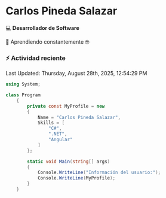 # Carlos Pineda Salazar

<!--
**magno204/magno204** is a ✨ _special_ ✨ repository because its `README.md` (this file) appears on your GitHub profile.

Here are some ideas to get you started:

- 🔭 I'm currently working on ...
- 🌱 I'm currently learning ...
- 👯 I'm looking to collaborate on ...
- 🤔 I'm looking for help with ...
- 💬 Ask me about ...
- 📫 How to reach me: ...
- 😄 Pronouns: ...
- ⚡ Fun fact: ...
-->
:computer: **Desarrollador de Software**

🌱 Aprendiendo constantemente 🤓

### :zap: Actividad reciente
<!--RECENT_ACTIVITY:start-->
<!--RECENT_ACTIVITY:end-->
<!--RECENT_ACTIVITY:last_update-->
Last Updated: Thursday, August 28th, 2025, 12:54:29 PM
<!--RECENT_ACTIVITY:last_update_end-->

<!--START_SECTION:activity-->

<!--END_SECTION:activity-->


```csharp
using System;

class Program
    {
        private const MyProfile = new 
        {
            Name = "Carlos Pineda Salazar",
            Skills = [
                "C#",
                ".NET",
                "Angular"
            ]
        };

        static void Main(string[] args)
        {
            Console.WriteLine("Información del usuario:");
            Console.WriteLine(MyProfile);
        }
    }
```
